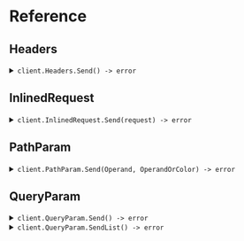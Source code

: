 # Reference
## Headers
<details><summary><code>client.Headers.Send() -> error</code></summary>
<dl>
<dd>

#### 🔌 Usage

<dl>
<dd>

<dl>
<dd>

```go
client.Headers.Send(
        context.TODO(),
        &fern.SendEnumAsHeaderRequest{
            Operand: fern.OperandGreaterThan,
            MaybeOperand: fern.OperandGreaterThan.Ptr(),
            OperandOrColor: &fern.ColorOrOperand{
                Color: fern.ColorRed,
            },
        },
    )
}
```
</dd>
</dl>
</dd>
</dl>

#### ⚙️ Parameters

<dl>
<dd>

<dl>
<dd>

**operand:** `*fern.Operand` 
    
</dd>
</dl>

<dl>
<dd>

**maybeOperand:** `*fern.Operand` 
    
</dd>
</dl>

<dl>
<dd>

**operandOrColor:** `*fern.ColorOrOperand` 
    
</dd>
</dl>

<dl>
<dd>

**maybeOperandOrColor:** `*fern.ColorOrOperand` 
    
</dd>
</dl>
</dd>
</dl>


</dd>
</dl>
</details>

## InlinedRequest
<details><summary><code>client.InlinedRequest.Send(request) -> error</code></summary>
<dl>
<dd>

#### 🔌 Usage

<dl>
<dd>

<dl>
<dd>

```go
client.InlinedRequest.Send(
        context.TODO(),
        &fern.SendEnumInlinedRequest{
            Operand: fern.OperandGreaterThan,
            OperandOrColor: &fern.ColorOrOperand{
                Color: fern.ColorRed,
            },
        },
    )
}
```
</dd>
</dl>
</dd>
</dl>

#### ⚙️ Parameters

<dl>
<dd>

<dl>
<dd>

**operand:** `*fern.Operand` 
    
</dd>
</dl>

<dl>
<dd>

**maybeOperand:** `*fern.Operand` 
    
</dd>
</dl>

<dl>
<dd>

**operandOrColor:** `*fern.ColorOrOperand` 
    
</dd>
</dl>

<dl>
<dd>

**maybeOperandOrColor:** `*fern.ColorOrOperand` 
    
</dd>
</dl>
</dd>
</dl>


</dd>
</dl>
</details>

## PathParam
<details><summary><code>client.PathParam.Send(Operand, OperandOrColor) -> error</code></summary>
<dl>
<dd>

#### 🔌 Usage

<dl>
<dd>

<dl>
<dd>

```go
client.PathParam.Send(
        context.TODO(),
        fern.OperandGreaterThan,
        &fern.ColorOrOperand{
            Color: fern.ColorRed,
        },
    )
}
```
</dd>
</dl>
</dd>
</dl>

#### ⚙️ Parameters

<dl>
<dd>

<dl>
<dd>

**operand:** `*fern.Operand` 
    
</dd>
</dl>

<dl>
<dd>

**operandOrColor:** `*fern.ColorOrOperand` 
    
</dd>
</dl>
</dd>
</dl>


</dd>
</dl>
</details>

## QueryParam
<details><summary><code>client.QueryParam.Send() -> error</code></summary>
<dl>
<dd>

#### 🔌 Usage

<dl>
<dd>

<dl>
<dd>

```go
client.QueryParam.Send(
        context.TODO(),
        &fern.SendEnumAsQueryParamRequest{
            Operand: fern.OperandGreaterThan,
            OperandOrColor: &fern.ColorOrOperand{
                Color: fern.ColorRed,
            },
        },
    )
}
```
</dd>
</dl>
</dd>
</dl>

#### ⚙️ Parameters

<dl>
<dd>

<dl>
<dd>

**operand:** `*fern.Operand` 
    
</dd>
</dl>

<dl>
<dd>

**maybeOperand:** `*fern.Operand` 
    
</dd>
</dl>

<dl>
<dd>

**operandOrColor:** `*fern.ColorOrOperand` 
    
</dd>
</dl>

<dl>
<dd>

**maybeOperandOrColor:** `*fern.ColorOrOperand` 
    
</dd>
</dl>
</dd>
</dl>


</dd>
</dl>
</details>

<details><summary><code>client.QueryParam.SendList() -> error</code></summary>
<dl>
<dd>

#### 🔌 Usage

<dl>
<dd>

<dl>
<dd>

```go
client.QueryParam.SendList(
        context.TODO(),
        &fern.SendEnumListAsQueryParamRequest{
            Operand: []fern.Operand{
                fern.OperandGreaterThan,
            },
            MaybeOperand: []*fern.Operand{
                fern.OperandGreaterThan.Ptr(),
            },
            OperandOrColor: []*fern.ColorOrOperand{
                &fern.ColorOrOperand{
                    Color: fern.ColorRed,
                },
            },
            MaybeOperandOrColor: []*fern.ColorOrOperand{
                &fern.ColorOrOperand{
                    Color: fern.ColorRed,
                },
            },
        },
    )
}
```
</dd>
</dl>
</dd>
</dl>

#### ⚙️ Parameters

<dl>
<dd>

<dl>
<dd>

**operand:** `*fern.Operand` 
    
</dd>
</dl>

<dl>
<dd>

**maybeOperand:** `*fern.Operand` 
    
</dd>
</dl>

<dl>
<dd>

**operandOrColor:** `*fern.ColorOrOperand` 
    
</dd>
</dl>

<dl>
<dd>

**maybeOperandOrColor:** `*fern.ColorOrOperand` 
    
</dd>
</dl>
</dd>
</dl>


</dd>
</dl>
</details>
